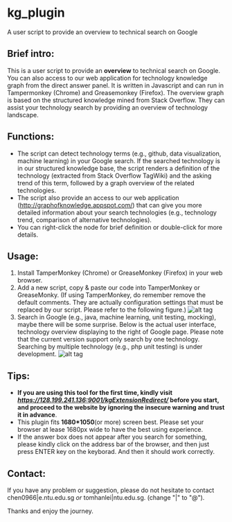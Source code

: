 # kg_plugin
A user script to provide an overview to technical search on Google

## Brief intro:
This is a user script to provide an **overview** to technical search on Google. You can also access to our web application for technology knowledge graph from the direct answer panel.
It is written in Javascript and can run in Tampermonkey (Chrome) and Greasemonkey (Firefox). The overview graph is based on the structured knowledge mined from Stack Overflow. They can assist your technology search by providing an overview of technology landscape. 

## Functions:
* The script can detect technology terms (e.g., github, data visualization, machine learning) in your Google search. If the searched technology is in our structured knowledge base, the script renders a definition of the technology (extracted from Stack Overflow TagWiki) and the asking trend of this term, followed by a graph overview of the related technologies.
* The script also provide an access to our web application (http://graphofknowledge.appspot.com/) that can give you more detailed information about your search technologies (e.g., technology trend, comparison of alternative technologies).
* You can right-click the node for brief definition or double-click for more details.

## Usage:
1. Install TamperMonkey (Chrome) or GreaseMonkey (Firefox) in your web browser.
2. Add a new script, copy & paste our code into TamperMonkey or GreaseMonky. (If using TamperMonkey, do remember remove the default comments. They are actually configuration settings that must be replaced by our script. Please refer to the following figure.)
![alt tag](https://raw.githubusercontent.com/tomhanlei/kg_plugin/master/download_instruct_2.png)
3. Search in Google (e.g., java, machine learning, unit testing, mocking), maybe there will be some surprise. Below is the actual user interface, technology overview displaying to the right of Google page. Please note that the current version support only search by one technology. Searching by multiple technology (e.g., php unit testing) is under development.
![alt tag](https://github.com/tomhanlei/kg_plugin/blob/master/demo1.png)

## Tips:
* __If you are using this tool for the first time, kindly visit *https://128.199.241.136:9001/kgExtensionRedirect/* before you start, and proceed to the website by ignoring the insecure warning and trust it in advance__.
* This plugin fits **1680*1050**(or more) screen best. Please set your browser at lease 1680px wide to have the best using experience.
* If the answer box does not appear after you search for something, please kindly click on the address bar of the browser, and then just press ENTER key on the keyborad. And then it should work correctly.

## Contact:
If you have any problem or suggestion, please do not hesitate to contact chen0966|e.ntu.edu.sg *or* tomhanlei|ntu.edu.sg. (change "|" to "@").

Thanks and enjoy the journey.
